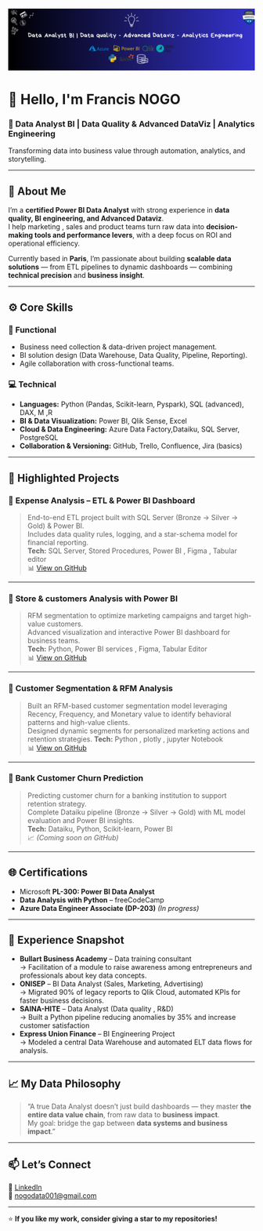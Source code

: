 ![banner](Banner.png)

# 👋 Hello, I'm Francis NOGO  

### 🎯 Data Analyst BI | Data Quality & Advanced DataViz | Analytics Engineering
Transforming data into business value through automation, analytics, and storytelling.

---

## 🧭 About Me  
I’m a **certified Power BI Data Analyst** with strong experience in **data quality, BI engineering, and Advanced Dataviz**.  
I help marketing , sales and product teams turn raw data into **decision-making tools and performance levers**, with a deep focus on ROI and operational efficiency.

Currently based in **Paris**, I’m passionate about building **scalable data solutions** — from ETL pipelines to dynamic dashboards — combining **technical precision** and **business insight**.

---

## ⚙️ Core Skills

### 🧠 Functional
- Business need collection & data-driven project management.  
- BI solution design (Data Warehouse, Data Quality, Pipeline, Reporting).  
- Agile collaboration with cross-functional teams.
  
### 💻 Technical
- **Languages:** Python (Pandas, Scikit-learn, Pyspark), SQL (advanced), DAX, M ,R  
- **BI & Data Visualization:** Power BI, Qlik Sense, Excel  
- **Cloud & Data Engineering:** Azure Data Factory,Dataiku, SQL Server, PostgreSQL  
- **Collaboration & Versioning:** GitHub, Trello, Confluence, Jira (basics)

---

## 🚀 Highlighted Projects

### 🧩 **Expense Analysis – ETL & Power BI Dashboard**
> End-to-end ETL project built with SQL Server (Bronze → Silver → Gold) & Power BI.  
> Includes data quality rules, logging, and a star-schema model for financial reporting.  
**Tech:** SQL Server, Stored Procedures, Power BI , Figma , Tabular editor  
📊 [View on GitHub](https://github.com/GSDigger01/Expense_Analysis_PowerBI)

---

### 🧠 **Store & customers Analysis with Power BI**
> RFM segmentation to optimize marketing campaigns and target high-value customers.  
> Advanced visualization and interactive Power BI dashboard for business teams.  
**Tech:** Python, Power BI services , Figma, Tabular Editor   
📊 [View on GitHub](https://github.com/GSDigger01/Fashion-store-analysis)

---
### 🧠 **Customer Segmentation & RFM Analysis**
> Built an RFM-based customer segmentation model leveraging Recency, Frequency, and Monetary value to identify behavioral patterns and high-value clients.  
> Designed dynamic segments for personalized marketing actions and retention strategies.
**Tech:** Python , plotly , jupyter Notebook  
📊 [View on GitHub](https://github.com/GSDigger01/RFM-Segmentation)

---
### 🏦 **Bank Customer Churn Prediction**
> Predicting customer churn for a banking institution to support retention strategy.  
> Complete Dataiku pipeline (Bronze → Silver → Gold) with ML model evaluation and Power BI insights.  
**Tech:** Dataiku, Python, Scikit-learn, Power BI    
📈 *(Coming soon on GitHub)*

---

## 🌐 Certifications
- Microsoft **PL-300: Power BI Data Analyst**  
- **Data Analysis with Python** – freeCodeCamp  
- **Azure Data Engineer Associate (DP-203)** *(In progress)*  

---

## 💼 Experience Snapshot
- **Bullart Business Academy** – Data training consultant   
  → Facilitation of a module to raise awareness among entrepreneurs and professionals about key data concepts. 
- **ONISEP** – BI Data Analyst (Sales, Marketing, Advertising)  
  → Migrated 90% of legacy reports to Qlik Cloud, automated KPIs for faster business decisions.  
- **SAINA-HITE** – Data Analyst (Data quality , R&D)  
  → Built a Python pipeline reducing anomalies by 35%  and increase customer satisfaction  
- **Express Union Finance** – BI Engineering Project  
  → Modeled a central Data Warehouse and automated ELT data flows for analysis.  

---

## 📈 My Data Philosophy  
> “A true Data Analyst doesn’t just build dashboards — they master **the entire data value chain**, from raw data to **business impact**.  
> My goal: bridge the gap between **data systems and business impact**.”

---

## 📫 Let’s Connect
💼 [LinkedIn](https://www.linkedin.com/in/francis-guy-stephane-nogo-a81bb3217/)  
📧 [nogodata001@gmail.com](mailto:nogodata001@gmail.com)  

---

⭐ **If you like my work, consider giving a star to my repositories!**
